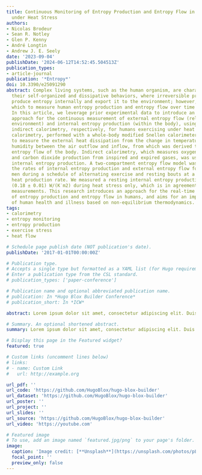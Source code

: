```yaml
---
title: Continuous Monitoring of Entropy Production and Entropy Flow in Humans Exercising
  under Heat Stress
authors:
- Nicolas Brodeur
- Sean R. Notley
- Glen P. Kenny
- André Longtin
- Andrew J. E. Seely
date: '2023-09-04'
publishDate: '2024-06-12T14:52:45.504513Z'
publication_types:
- article-journal
publication: '*Entropy*'
doi: 10.3390/e25091290
abstract: Complex living systems, such as the human organism, are characterized by
  their self-organized and dissipative behaviors, where irreversible processes continuously
  produce entropy internally and export it to the environment; however, a means by
  which to measure human entropy production and entropy flow over time is not well-studied.
  In this article, we leverage prior experimental data to introduce an experimental
  approach for the continuous measurement of external entropy flow (released to the
  environment) and internal entropy production (within the body), using direct and
  indirect calorimetry, respectively, for humans exercising under heat stress. Direct
  calorimetry, performed with a whole-body modified Snellen calorimeter, was used
  to measure the external heat dissipation from the change in temperature and relative
  humidity between the air outflow and inflow, from which was derived the rates of
  entropy flow of the body. Indirect calorimetry, which measures oxygen consumption
  and carbon dioxide production from inspired and expired gases, was used to monitor
  internal entropy production. A two-compartment entropy flow model was used to calculate
  the rates of internal entropy production and external entropy flow for 11 middle-aged
  men during a schedule of alternating exercise and resting bouts at a fixed metabolic
  heat production rate. We measured a resting internal entropy production rate of
  (0.18 ± 0.01) W/(K˙m2) during heat stress only, which is in agreement with published
  measurements. This research introduces an approach for the real-time monitoring
  of entropy production and entropy flow in humans, and aims for an improved understanding
  of human health and illness based on non-equilibrium thermodynamics.
tags:
- calorimetry
- entropy monitoring
- entropy production
- exercise stress
- heat flow

# Schedule page publish date (NOT publication's date).
publishDate: '2017-01-01T00:00:00Z'

# Publication type.
# Accepts a single type but formatted as a YAML list (for Hugo requirements).
# Enter a publication type from the CSL standard.
# publication_types: ['paper-conference']

# Publication name and optional abbreviated publication name.
# publication: In *Hugo Blox Builder Conference*
# publication_short: In *ICW*

abstract: Lorem ipsum dolor sit amet, consectetur adipiscing elit. Duis posuere tellus ac convallis placerat. Proin tincidunt magna sed ex sollicitudin condimentum. Sed ac faucibus dolor, scelerisque sollicitudin nisi. Cras purus urna, suscipit quis sapien eu, pulvinar tempor diam. Quisque risus orci, mollis id ante sit amet, gravida egestas nisl. Sed ac tempus magna. Proin in dui enim. Donec condimentum, sem id dapibus fringilla, tellus enim condimentum arcu, nec volutpat est felis vel metus. Vestibulum sit amet erat at nulla eleifend gravida.

# Summary. An optional shortened abstract.
summary: Lorem ipsum dolor sit amet, consectetur adipiscing elit. Duis posuere tellus ac convallis placerat. Proin tincidunt magna sed ex sollicitudin condimentum.

# Display this page in the Featured widget?
featured: true

# Custom links (uncomment lines below)
# links:
# - name: Custom Link
#   url: http://example.org

url_pdf: ''
url_code: 'https://github.com/HugoBlox/hugo-blox-builder'
url_dataset: 'https://github.com/HugoBlox/hugo-blox-builder'
url_poster: ''
url_project: ''
url_slides: ''
url_source: 'https://github.com/HugoBlox/hugo-blox-builder'
url_video: 'https://youtube.com'

# Featured image
# To use, add an image named `featured.jpg/png` to your page's folder.
image:
  caption: 'Image credit: [**Unsplash**](https://unsplash.com/photos/pLCdAaMFLTE)'
  focal_point: ''
  preview_only: false
---
```

